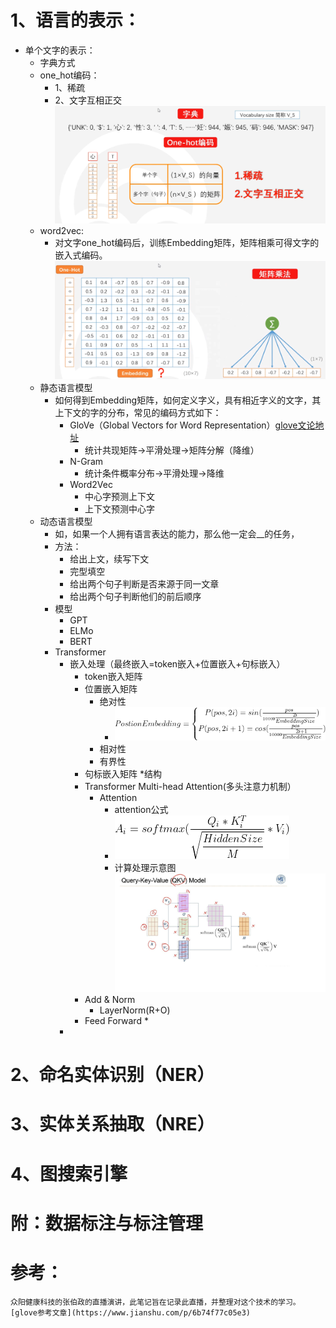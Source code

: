 # 1、语言的表示：
* 单个文字的表示：
    * 字典方式
    * one_hot编码：
        * 1、稀疏  
        * 2、文字互相正交
        ![文字编码](pics/text_encoding.jpg)
    * word2vec:
        * 对文字one_hot编码后，训练Embedding矩阵，矩阵相乘可得文字的嵌入式编码。![示意](pics/word2vec.jpg)
    * 静态语言模型
        * 如何得到Embedding矩阵，如何定义字义，具有相近字义的文字，其上下文的字的分布，常见的编码方式如下：
            * GloVe（Global Vectors for Word Representation）[glove文论地址](https://aclanthology.org/D14-1162.pdf)
                * 统计共现矩阵->平滑处理->矩阵分解（降维） 
            * N-Gram
                * 统计条件概率分布->平滑处理->降维
            * Word2Vec
                * 中心字预测上下文
                * 上下文预测中心字
    * 动态语言模型
        * 如，如果一个人拥有语言表达的能力，那么他一定会__的任务，
        * 方法：
            * 给出上文，续写下文
            * 完型填空 
            * 给出两个句子判断是否来源于同一文章 
            * 给出两个句子判断他们的前后顺序
        * 模型
            * GPT
            * ELMo
            * BERT
        *  Transformer
            * 嵌入处理（最终嵌入=token嵌入+位置嵌入+句标嵌入）
                * token嵌入矩阵
                * 位置嵌入矩阵
                    * 绝对性
                        * ![位置编码](pics/CodeCogsEqn.gif)
                    * 相对性
                    * 有界性
                * 句标嵌入矩阵
            *结构 
                * Transformer Multi-head Attention(多头注意力机制）
                    * Attention
                        * attention公式
                        * ![Atention公式](pics/attention.gif)
                        * 计算处理示意图 ![Attention_process](pics/attention_process.jpg)
                * Add & Norm
                    * LayerNorm(R+O)
                * Feed Forward
                    * 
            * 
         
        
    
# 2、命名实体识别（NER）

# 3、实体关系抽取（NRE）

# 4、图搜索引擎

# 附：数据标注与标注管理

# 参考：
    众阳健康科技的张伯政的直播演讲，此笔记旨在记录此直播，并整理对这个技术的学习。  
    [glove参考文章](https://www.jianshu.com/p/6b74f77c05e3)

